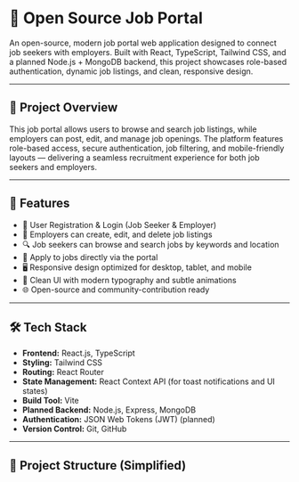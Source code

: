 # 💼 Open Source Job Portal

An open-source, modern job portal web application designed to connect job seekers with employers. Built with React, TypeScript, Tailwind CSS, and a planned Node.js + MongoDB backend, this project showcases role-based authentication, dynamic job listings, and clean, responsive design.

---

## 📑 Project Overview

This job portal allows users to browse and search job listings, while employers can post, edit, and manage job openings. The platform features role-based access, secure authentication, job filtering, and mobile-friendly layouts — delivering a seamless recruitment experience for both job seekers and employers.

---

## 🚀 Features

- 🔐 User Registration & Login (Job Seeker & Employer)
- 📝 Employers can create, edit, and delete job listings
- 🔍 Job seekers can browse and search jobs by keywords and location
- 📄 Apply to jobs directly via the portal
- 🖥️ Responsive design optimized for desktop, tablet, and mobile
- 🎨 Clean UI with modern typography and subtle animations
- 🌐 Open-source and community-contribution ready

---

## 🛠️ Tech Stack

- **Frontend:** React.js, TypeScript
- **Styling:** Tailwind CSS
- **Routing:** React Router
- **State Management:** React Context API (for toast notifications and UI states)
- **Build Tool:** Vite
- **Planned Backend:** Node.js, Express, MongoDB
- **Authentication:** JSON Web Tokens (JWT) (planned)
- **Version Control:** Git, GitHub

---

## 📂 Project Structure (Simplified)

